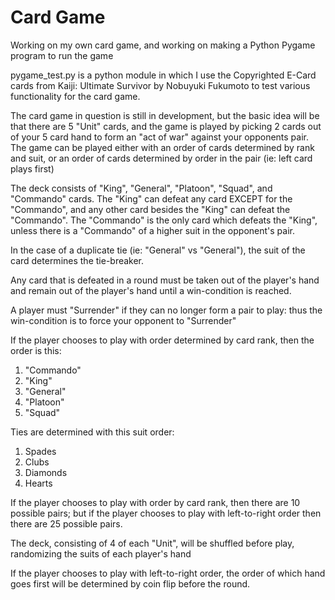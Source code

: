 # Card Game
Working on my own card game, and working on making a Python Pygame program to run the game

pygame_test.py is a python module in which I use the Copyrighted E-Card cards from Kaiji: Ultimate Survivor by Nobuyuki Fukumoto to test various functionality for the card game.

The card game in question is still in development, but the basic idea will be that there are 5 "Unit" cards, and the game is played by picking 2 cards out of your 5 card hand to form an "act of war" against your opponents pair. The game can be played either with an order of cards determined by rank and suit, or an order of cards determined by order in the pair (ie: left card plays first)

The deck consists of "King", "General", "Platoon", "Squad", and "Commando" cards. The "King" can defeat any card EXCEPT for the "Commando", and any other card besides the "King" can defeat the "Commando". The "Commando" is the only card which defeats the "King", unless there is a "Commando" of a higher suit in the opponent's pair. 

In the case of a duplicate tie (ie: "General" vs "General"), the suit of the card determines the tie-breaker.

Any card that is defeated in a round must be taken out of the player's hand and remain out of the player's hand until a win-condition is reached.

A player must "Surrender" if they can no longer form a pair to play: thus the win-condition is to force your opponent to "Surrender"

If the player chooses to play with order determined by card rank, then the order is this:
1. "Commando"
2. "King"
3. "General"
4. "Platoon"
5. "Squad"

Ties are determined with this suit order:
1. Spades
2. Clubs
3. Diamonds
4. Hearts

If the player chooses to play with order by card rank, then there are 10 possible pairs; but if the player chooses to play with left-to-right order then there are 25 possible pairs.

The deck, consisting of 4 of each "Unit", will be shuffled before play, randomizing the suits of each player's hand

If the player chooses to play with left-to-right order, the order of which hand goes first will be determined by coin flip before the round.
